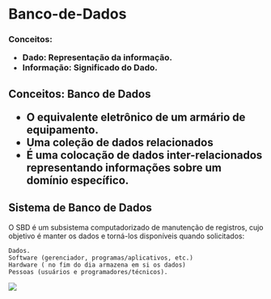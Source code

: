 # Banco-de-Dados

<h3>Conceitos:</h>

- Dado: Representação da informação.
- Informação: Significado do Dado.

<h2>Conceitos: Banco de Dados</h>


- O equivalente eletrônico de um armário de equipamento.
- Uma coleção de dados relacionados
- É uma colocação de dados inter-relacionados representando informações sobre um domínio específico.

## Sistema de Banco de Dados

O SBD é um subsistema computadorizado de manutenção de registros, cujo objetivo é manter os dados e torná-los disponíveis quando solicitados:

	Dados. 
	Software (gerenciador, programas/aplicativos, etc.)	
	Hardware ( no fim do dia armazena em si os dados)	
	Pessoas (usuários e programadores/técnicos).

<img src="https://lh3.googleusercontent.com/BY3J4l6f2-V1b7kGCaBtGG2tiqEpwJqthbORT47WQMGd578-I3ZZfWoGk_FVCHy77tadLIeDwATVCHx-VBnd0LpJjyyxqYGUCDntIMVOpWUuC6lmWg9W0AHjYkkHd2lVxbBIXpj86xJwgMUgx1_nf7M">
